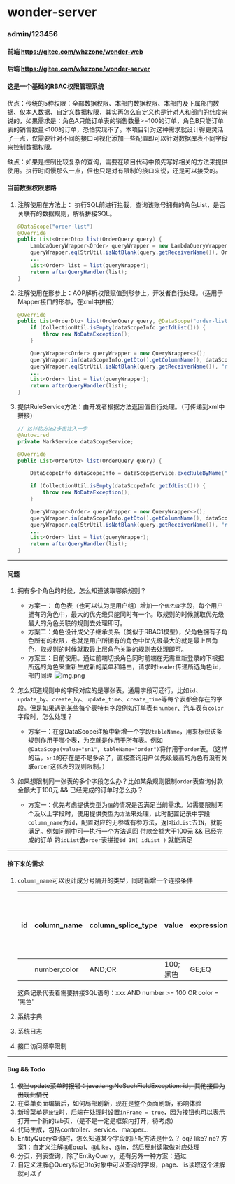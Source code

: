 # wonder-server

### admin/123456

#### 前端 https://gitee.com/whzzone/wonder-web

#### 后端 https://gitee.com/whzzone/wonder-server

#### 这是一个基础的RBAC权限管理系统

优点：传统的5种权限：全部数据权限、本部门数据权限、本部门及下属部门数据、仅本人数据、自定义数据权限，其实再怎么自定义也是针对人和部门的纬度来说的，如果需求是：角色A只能订单表的销售数量>=100的订单，角色B只能订单表的销售数量<100的订单，恐怕实现不了。本项目针对这种需求就设计得更灵活了一点，仅需要针对不同的接口可视化添加一些配置即可以针对数据库表不同字段来控制数据权限。

缺点：如果是控制比较复杂的查询，需要在项目代码中预先写好相关的方法来提供使用。执行时间慢那么一点，但也只是对有限制的接口来说，还是可以接受的。

#### 当前数据权限思路

1. 注解使用在方法上： 执行SQL前进行拦截，查询该账号拥有的角色List，是否关联有的数据规则，解析拼接SQL。
    ```java
    @DataScope("order-list")
    @Override
    public List<OrderDto> list(OrderQuery query) {
        LambdaQueryWrapper<Order> queryWrapper = new LambdaQueryWrapper<>();
        queryWrapper.eq(StrUtil.isNotBlank(query.getReceiverName()), Order::getReceiverName, query.getReceiverName());
        ...
        List<Order> list = list(queryWrapper);
        return afterQueryHandler(list);
    }
    ```
2. 注解使用在形参上：AOP解析权限赋值到形参上，开发者自行处理。（适用于Mapper接口的形参，在xml中拼接）
    ```java
    @Override
    public List<OrderDto> list(OrderQuery query, @DataScope("order-list") DataScopeInfo dataScopeInfo) {
        if (CollectionUtil.isEmpty(dataScopeInfo.getIdList())) {
            throw new NoDataException();
        }

        QueryWrapper<Order> queryWrapper = new QueryWrapper<>();
        queryWrapper.in(dataScopeInfo.getDto().getColumnName(), dataScopeInfo.getIdList());
        queryWrapper.eq(StrUtil.isNotBlank(query.getReceiverName()), "receiverName", query.getReceiverName());
        ...
        List<Order> list = list(queryWrapper);
        return afterQueryHandler(list);
    }
   ```
3. 提供RuleService方法：由开发者根据方法返回值自行处理。（可传递到xml中拼接）
    ```java
    // 这样比方法2多出注入一步
    @Autowired
    private MarkService dataScopeService;
    
    @Override
    public List<OrderDto> list(OrderQuery query) {

        DataScopeInfo dataScopeInfo = dataScopeService.execRuleByName("order-list");

        if (CollectionUtil.isEmpty(dataScopeInfo.getIdList())) {
            throw new NoDataException();
        }
    
        QueryWrapper<Order> queryWrapper = new QueryWrapper<>();
        queryWrapper.in(dataScopeInfo.getDto().getColumnName(), dataScopeInfo.getIdList());
        queryWrapper.eq(StrUtil.isNotBlank(query.getReceiverName()), "receiverName", query.getReceiverName());
        ...
        List<Order> list = list(queryWrapper);
        return afterQueryHandler(list);
    }
    ```
---

#### 问题
1. 拥有多个角色的时候，怎么知道该取哪条规则？ 
    - 方案一： 角色表（也可以认为是用户组）增加一个`优先级`字段，每个用户拥有的角色中，最大的优先级只能同时有一个。取规则的时候就取优先级最大的角色关联的规则去处理即可。
    - 方案二：角色设计成父子继承关系（类似于RBAC1模型），父角色拥有子角色所有的权限，也就是用户所拥有的角色中优先级最大的就是最上层角色，取规则的时候就取最上层角色关联的规则去处理即可。
    - 方案三：目前使用。通过前端切换角色同时前端在无需重新登录的下根据所选的角色来重新生成新的菜单和路由，请求时`header`传递所选角色`id`，部门同理
    ![img.png](/image/20230804174232478.png)
2. 怎么知道规则中的字段对应的是哪张表，通用字段可还行，比如`id`、`update_by`、`create_by`、`update_time`、`create_time`等每个表都会存在的字段。但是如果遇到某些每个表特有字段例如订单表有`number`、汽车表有`color`字段时，怎么处理？
    - 方案一：在@DataScope注解中新增一个字段`tableName`，用来标识该条规则作用于哪个表，为空就是作用于所有表。例如`@DataScope(value="sn1", tableName="order")`将作用于`order`表。（这样的话，`sn1`的存在是不是多余了，直接查询用户优先级最高的角色有没有关联`order`这张表的规则限制。）

3. 如果想限制同一张表的多个字段怎么办？比如某条规则限制`order`表查询付款金额大于100元 && 已经完成的订单时怎么办？
    - 方案一：优先考虑提供类型为`值`的情况是否满足当前需求。如需要限制两个及以上字段时，使用提供类型为`方法`来处理，此时配置记录中字段`column_name`为`id`，配置对应的无参或有参方法，返回`idList`去`IN`，就能满足。例如问题中可一执行一个方法返回 付款金额大于100元 && 已经完成的订单 的`idList`去`order`表拼接`id IN( idList )` 就能满足

---

#### 接下来的需求

1. `column_name`可以设计成分号隔开的类型，同时新增一个连接条件

    | id | column_name  | column_splice_type | value  | expression | 其他属性不变 |
    |----|--------------|--------------------|--------|------------|--------|
    |    | number;color | AND;OR             | 100;黑色 | GE;EQ      |        |
    
    这条记录代表着需要拼接SQL语句：xxx AND number >= 100 OR color = '黑色' 
2. 系统字典
3. 系统日志
4. 接口访问频率限制

---

#### Bug && Todo
1. ~~仅当update菜单时报错：java.lang.NoSuchFieldException: id，其他接口为出现此情况~~
2. 在菜单页面编辑后，如何局部刷新，现在是整个页面刷新，影响体验
3. 新增菜单是`按钮`时，后端在处理时设置`inFrame = true`，因为按钮也可以表示打开一个新的tab页，（是不是一定是框架内打开，待考虑）
4. 代码生成，包括controller、service、mapper...
5. EntityQuery查询时，怎么知道某个字段的匹配方法是什么？ eq? like? ne? 方案1：自定义注解@Equal、@Like、@In，然后反射读取做对应处理
6. 分页，列表查询，除了EntityQuery，还有另外一种方案：通过
7. 自定义注解@Query标记Dto对象中可以查询的字段，page、lis读取这个注解就可以了